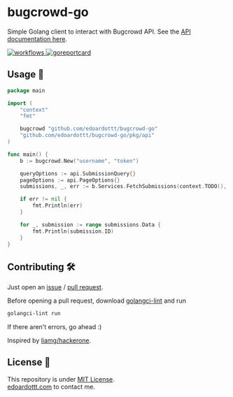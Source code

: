 # bugcrowd-go
Simple Golang client to interact with Bugcrowd API. See the [API documentation here](https://docs.bugcrowd.com/api/2021-10-28/).  

<a href="https://github.com/edoardottt/bugcrowd-go/actions">
    <img src="https://github.com/edoardottt/bugcrowd-go/actions/workflows/go.yml/badge.svg" alt="workflows" />
</a>
<a href="https://goreportcard.com/report/github.com/edoardottt/bugcrowd-go">
    <img src="https://goreportcard.com/badge/github.com/edoardottt/bugcrowd-go" alt="goreportcard" />
</a>

Usage 🚀
-------
```Go
package main

import (
	"context"
	"fmt"

	bugcrowd "github.com/edoardottt/bugcrowd-go"
	"github.com/edoardottt/bugcrowd-go/pkg/api"
)

func main() {
	b := bugcrowd.New("username", "token")

	queryOptions := api.SubmissionQuery{}
	pageOptions := api.PageOptions{}
	submissions, _, err := b.Services.FetchSubmissions(context.TODO(), &queryOptions, &pageOptions)

	if err != nil {
		fmt.Println(err)
	}

	for _, submission := range submissions.Data {
		fmt.Println(submission.ID)
	}
}
```

Contributing 🛠
-------

Just open an [issue](https://github.com/edoardottt/bugcrowd-go/issues) / [pull request](https://github.com/edoardottt/bugcrowd-go/pulls).

Before opening a pull request, download [golangci-lint](https://golangci-lint.run/usage/install/) and run
```bash
golangci-lint run
```
If there aren't errors, go ahead :)

Inspired by [liamg/hackerone](https://github.com/liamg/hackerone).

License 📝
-------

This repository is under [MIT License](https://github.com/edoardottt/bugcrowd-go/blob/main/LICENSE).  
[edoardottt.com](https://edoardottt.com/) to contact me.
